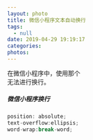 ```yaml
---
layout: photo
title: 微信小程序文本自动换行
tags:
  - null
date: 2019-04-29 19:19:17
categories:
photos:
---
```

在微信小程序中，使用那个<br/>无法进行换行。
<!--more-->
##### 微信小程序换行
```javascript
position: absolute;
text-overflow:ellipsis;
word-wrap:break-word;
```